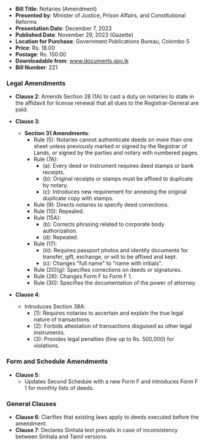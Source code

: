 - **Bill Title**: Notaries (Amendment)
- **Presented by**: Minister of Justice, Prison Affairs, and Constitutional Reforms
- **Presentation Date**: December 7, 2023
- **Published Date**: November 29, 2023 (Gazette)
- **Location for Purchase**: Government Publications Bureau, Colombo 5
- **Price**: Rs. 18.00
- **Postage**: Rs. 150.00
- **Downloadable from**: www.documents.gov.lk
- **Bill Number**: 221

### **Legal Amendments**
- **Clause 2**: Amends Section 28 (1A) to cast a duty on notaries to state in the affidavit for license renewal that all dues to the Registrar-General are paid.
- **Clause 3**: 
  - **Section 31 Amendments**:
    - Rule (5): Notaries cannot authenticate deeds on more than one sheet unless previously marked or signed by the Registrar of Lands, or signed by the parties and notary with numbered pages.
    - Rule (7A):
      - (a): Every deed or instrument requires deed stamps or bank receipts.
      - (b): Original receipts or stamps must be affixed to duplicate by notary.
      - (c): Introduces new requirement for annexing the original duplicate copy with stamps.
    - Rule (9): Directs notaries to specify deed corrections.
    - Rule (10): Repealed.
    - Rule (15A):
      - (b): Corrects phrasing related to corporate body authorization.
      - (d): Repealed.
    - Rule (17):
      - (iii): Requires passport photos and identity documents for transfer, gift, exchange, or will to be affixed and kept.
      - (c): Changes "full name" to "name with initials".
    - Rule (20)(g): Specifies corrections on deeds or signatures.
    - Rule (26): Changes Form F to Form F 1.
    - Rule (30): Specifies the documentation of the power of attorney.
      
- **Clause 4**: 
  - Introduces Section 38A:
    - (1): Requires notaries to ascertain and explain the true legal nature of transactions.
    - (2): Forbids attestation of transactions disguised as other legal instruments.
    - (3): Provides legal penalties (fine up to Rs. 500,000) for violations.

### **Form and Schedule Amendments**
- **Clause 5**: 
  - Updates Second Schedule with a new Form F and introduces Form F 1 for monthly lists of deeds.
  
### **General Clauses**
- **Clause 6**: Clarifies that existing laws apply to deeds executed before the amendment.
- **Clause 7**: Declares Sinhala text prevails in case of inconsistency between Sinhala and Tamil versions.